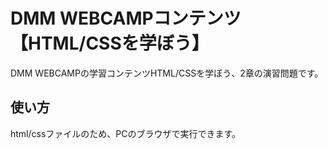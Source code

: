 # DMM WEBCAMPコンテンツ【HTML/CSSを学ぼう】
DMM WEBCAMPの学習コンテンツHTML/CSSを学ぼう、2章の演習問題です。
## 使い方
html/cssファイルのため、PCのブラウザで実行できます。
